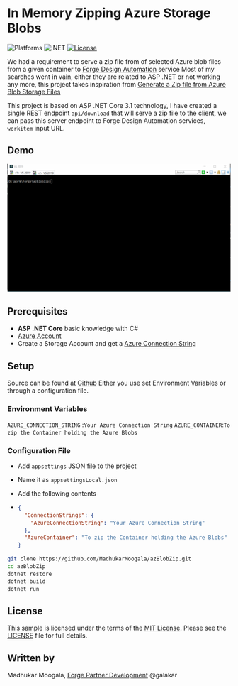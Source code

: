 # In Memory Zipping Azure Storage Blobs

![Platforms](https://img.shields.io/badge/platform-Windows-blue.svg)
![.NET](https://img.shields.io/badge/.NET%20Core-3.1-blue.svg)
[![License](http://img.shields.io/:license-mit-blue.svg)](http://opensource.org/licenses/MIT)

We had a requirement to serve a zip file from of selected Azure blob files from a given container to [Forge Design Automation](https://forge.autodesk.com/en/docs/design-automation/v3/developers_guide/overview/) service
Most of my searches went in vain, either they are related to ASP .NET or not working any more, this project takes inspiration from [Generate a Zip file from Azure Blob Storage Files](https://microsoft.github.io/AzureTipsAndTricks/blog/tip141.html)

This project is based on ASP .NET Core 3.1 technology, I have created a single REST endpoint `api/download` that will serve a zip file to the client, we can pass this server endpoint to Forge Design Automation services, `workitem` input URL.

## Demo

![Demo.Gif](https://github.com/MadhukarMoogala/azBlobZip/blob/master/azblobzip.gif)




## Prerequisites
- **ASP .NET Core** basic knowledge with C#
- [Azure Account](https://azure.microsoft.com/en-in/)
- Create a Storage Account and get a [Azure Connection String](https://docs.microsoft.com/en-us/azure/storage/common/storage-account-keys-manage?tabs=azure-portal)

## Setup
 Source can be found at [Github](https://github.com/MadhukarMoogala/da-azfunc)
 Either you use set Environment Variables or through a configuration file.
 ### Environment Variables
 `AZURE_CONNECTION_STRING` :`Your Azure Connection String`
 `AZURE_CONTAINER`:`To zip the Container holding the Azure Blobs`
### Configuration File
- Add `appsettings` JSON file to the project

- Name it as `appsettingsLocal.json`

- Add the following contents

- ```json
  {
    "ConnectionStrings": {
      "AzureConnectionString": "Your Azure Connection String"
    },
    "AzureContainer": "To zip the Container holding the Azure Blobs"
  }
  ```

```bash
git clone https://github.com/MadhukarMoogala/azBlobZip.git
cd azBlobZip
dotnet restore
dotnet build
dotnet run
```



## License

This sample is licensed under the terms of the [MIT License](http://opensource.org/licenses/MIT). Please see the [LICENSE](https://github.com/MadhukarMoogala/design-migration/blob/master/LICENSE) file for full details.

## Written by

Madhukar Moogala, [Forge Partner Development](http://forge.autodesk.com/) @galakar


​	







